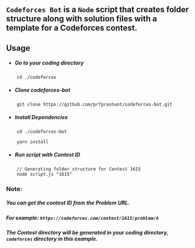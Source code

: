 ## `Codeforces Bot` is a `Node` script that creates folder structure along with solution files with a template for a Codeforces contest.

## Usage
- ##### Go to your coding directory
````
    cd ./codeforces
````

- ##### Clone codeforces-bot
````
    git clone https://github.com/pr7prashant/codeforces-bot.git
````

- ##### Install Dependencies
````
    cd ./codeforces-bot
    
    yarn install
````

- ##### Run script with Contest ID
````
    // Generating folder structure for Contest 1615
    node script.js "1615"
````

### Note:
##### You can get the contest ID from the Problem URL.
##### For example: `https://codeforces.com/contest/1615/problem/A`
##### The Contest directory will be generated in your coding directory, `codeforces` directory in this example.

